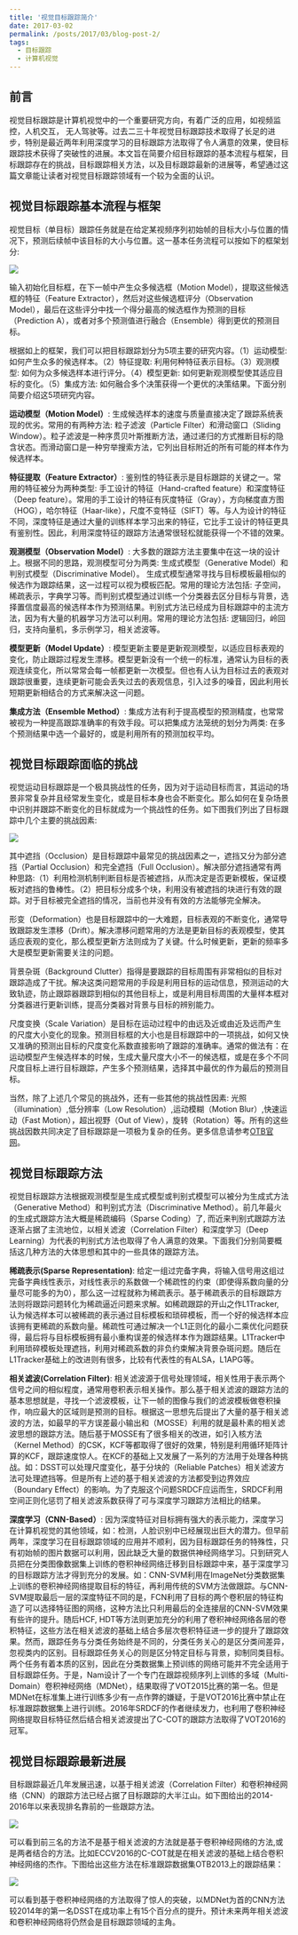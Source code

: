```yaml
---
title: '视觉目标跟踪简介'
date: 2017-03-02
permalink: /posts/2017/03/blog-post-2/
tags:
  - 目标跟踪
  - 计算机视觉
---
```

## 前言
视觉目标跟踪是计算机视觉中的一个重要研究方向，有着广泛的应用，如视频监控，人机交互， 无人驾驶等。过去二三十年视觉目标跟踪技术取得了长足的进步，特别是最近两年利用深度学习的目标跟踪方法取得了令人满意的效果，使目标跟踪技术获得了突破性的进展。本文旨在简要介绍目标跟踪的基本流程与框架，目标跟踪存在的挑战，目标跟踪相关方法，以及目标跟踪最新的进展等，希望通过这篇文章能让读者对视觉目标跟踪领域有一个较为全面的认识。

## 视觉目标跟踪基本流程与框架
视觉目标（单目标）跟踪任务就是在给定某视频序列初始帧的目标大小与位置的情况下，预测后续帧中该目标的大小与位置。这一基本任务流程可以按如下的框架划分:

<img src='/images/intro1.jpg'>

输入初始化目标框，在下一帧中产生众多候选框（Motion Model），提取这些候选框的特征（Feature Extractor），然后对这些候选框评分（Observation Model），最后在这些评分中找一个得分最高的候选框作为预测的目标（Prediction A），或者对多个预测值进行融合（Ensemble）得到更优的预测目标。

根据如上的框架，我们可以把目标跟踪划分为5项主要的研究内容。（1）运动模型: 如何产生众多的候选样本。（2）特征提取: 利用何种特征表示目标。（3）观测模型: 如何为众多候选样本进行评分。（4）模型更新: 如何更新观测模型使其适应目标的变化。（5）集成方法: 如何融合多个决策获得一个更优的决策结果。下面分别简要介绍这5项研究内容。

**运动模型（Motion Model）**: 生成候选样本的速度与质量直接决定了跟踪系统表现的优劣。常用的有两种方法: 粒子滤波（Particle Filter）和滑动窗口（Sliding Window）。粒子滤波是一种序贯贝叶斯推断方法，通过递归的方式推断目标的隐含状态。而滑动窗口是一种穷举搜索方法，它列出目标附近的所有可能的样本作为候选样本。

**特征提取（Feature Extractor）**: 鉴别性的特征表示是目标跟踪的关键之一。常用的特征被分为两种类型: 手工设计的特征（Hand-crafted feature）和深度特征（Deep feature）。常用的手工设计的特征有灰度特征（Gray），方向梯度直方图（HOG），哈尔特征（Haar-like），尺度不变特征（SIFT）等。与人为设计的特征不同，深度特征是通过大量的训练样本学习出来的特征，它比手工设计的特征更具有鉴别性。因此，利用深度特征的跟踪方法通常很轻松就能获得一个不错的效果。

**观测模型（Observation Model）**: 大多数的跟踪方法主要集中在这一块的设计上。根据不同的思路，观测模型可分为两类: 生成式模型（Generative Model）和判别式模型（Discriminative Model）。 生成式模型通常寻找与目标模板最相似的候选作为跟踪结果，这一过程可以视为模板匹配。常用的理论方法包括: 子空间，稀疏表示，字典学习等。而判别式模型通过训练一个分类器去区分目标与背景，选择置信度最高的候选样本作为预测结果。判别式方法已经成为目标跟踪中的主流方法，因为有大量的机器学习方法可以利用。常用的理论方法包括: 逻辑回归，岭回归，支持向量机，多示例学习，相关滤波等。

**模型更新（Model Update）**: 模型更新主要是更新观测模型，以适应目标表观的变化，防止跟踪过程发生漂移。模型更新没有一个统一的标准，通常认为目标的表观连续变化，所以常常会每一帧都更新一次模型。但也有人认为目标过去的表观对跟踪很重要，连续更新可能会丢失过去的表观信息，引入过多的噪音，因此利用长短期更新相结合的方式来解决这一问题。

**集成方法（Ensemble Method）**: 集成方法有利于提高模型的预测精度，也常常被视为一种提高跟踪准确率的有效手段。可以把集成方法笼统的划分为两类: 在多个预测结果中选一个最好的，或是利用所有的预测加权平均。

## 视觉目标跟踪面临的挑战
视觉运动目标跟踪是一个极具挑战性的任务，因为对于运动目标而言，其运动的场景非常复杂并且经常发生变化，或是目标本身也会不断变化。那么如何在复杂场景中识别并跟踪不断变化的目标就成为一个挑战性的任务。如下图我们列出了目标跟踪中几个主要的挑战因素:

<img src='/images/intro2.jpg'>

其中遮挡（Occlusion）是目标跟踪中最常见的挑战因素之一，遮挡又分为部分遮挡（Partial Occlusion）和完全遮挡（Full Occlusion）。解决部分遮挡通常有两种思路:（1）利用检测机制判断目标是否被遮挡，从而决定是否更新模板，保证模板对遮挡的鲁棒性。（2）把目标分成多个块，利用没有被遮挡的块进行有效的跟踪。对于目标被完全遮挡的情况，当前也并没有有效的方法能够完全解决。

形变（Deformation）也是目标跟踪中的一大难题，目标表观的不断变化，通常导致跟踪发生漂移（Drift）。解决漂移问题常用的方法是更新目标的表观模型，使其适应表观的变化，那么模型更新方法则成为了关键。什么时候更新，更新的频率多大是模型更新需要关注的问题。

背景杂斑（Background Clutter）指得是要跟踪的目标周围有非常相似的目标对跟踪造成了干扰。解决这类问题常用的手段是利用目标的运动信息，预测运动的大致轨迹，防止跟踪器跟踪到相似的其他目标上，或是利用目标周围的大量样本框对分类器进行更新训练，提高分类器对背景与目标的辨别能力。

尺度变换（Scale Variation）是目标在运动过程中的由远及近或由近及远而产生的尺度大小变化的现象。预测目标框的大小也是目标跟踪中的一项挑战，如何又快又准确的预测出目标的尺度变化系数直接影响了跟踪的准确率。通常的做法有：在运动模型产生候选样本的时候，生成大量尺度大小不一的候选框，或是在多个不同尺度目标上进行目标跟踪，产生多个预测结果，选择其中最优的作为最后的预测目标。

当然，除了上述几个常见的挑战外，还有一些其他的挑战性因素: 光照（illumination）,低分辨率（Low Resolution）,运动模糊（Motion Blur）,快速运动（Fast Motion），超出视野（Out of View），旋转（Rotation）等。所有的这些挑战因数共同决定了目标跟踪是一项极为复杂的任务。更多信息请参考[OTB官网](http://cvlab.hanyang.ac.kr/tracker_benchmark/datasets.html)。

## 视觉目标跟踪方法
视觉目标跟踪方法根据观测模型是生成式模型或判别式模型可以被分为生成式方法（Generative Method）和判别式方法（Discriminative Method）。前几年最火的生成式跟踪方法大概是稀疏编码（Sparse Coding）了, 而近来判别式跟踪方法逐渐占据了主流地位，以相关滤波（Correlation Filter）和深度学习（Deep Learning）为代表的判别式方法也取得了令人满意的效果。下面我们分别简要概括这几种方法的大体思想和其中的一些具体的跟踪方法。

**稀疏表示(Sparse Representation)**: 给定一组过完备字典，将输入信号用这组过完备字典线性表示，对线性表示的系数做一个稀疏性的约束（即使得系数向量的分量尽可能多的为0），那么这一过程就称为稀疏表示。基于稀疏表示的目标跟踪方法则将跟踪问题转化为稀疏逼近问题来求解。如稀疏跟踪的开山之作L1Tracker, 认为候选样本可以被稀疏的表示通过目标模板和琐碎模板，而一个好的候选样本应该拥有更稀疏的系数向量。稀疏性可通过解决一个L1正则化的最小二乘优化问题获得，最后将与目标模板拥有最小重构误差的候选样本作为跟踪结果。L1Tracker中利用琐碎模板处理遮挡，利用对稀疏系数的非负约束解决背景杂斑问题。随后在L1Tracker基础上的改进则有很多，比较有代表性的有ALSA，L1APG等。

**相关滤波(Correlation Filter)**: 相关滤波源于信号处理领域，相关性用于表示两个信号之间的相似程度，通常用卷积表示相关操作。那么基于相关滤波的跟踪方法的基本思想就是，寻找一个滤波模板，让下一帧的图像与我们的滤波模板做卷积操作，响应最大的区域则是预测的目标。根据这一思想先后提出了大量的基于相关滤波的方法，如最早的平方误差最小输出和（MOSSE）利用的就是最朴素的相关滤波思想的跟踪方法。随后基于MOSSE有了很多相关的改进，如引入核方法（Kernel Method）的CSK，KCF等都取得了很好的效果，特别是利用循环矩阵计算的KCF，跟踪速度惊人。在KCF的基础上又发展了一系列的方法用于处理各种挑战。如：DSST可以处理尺度变化，基于分块的（Reliable Patches）相关滤波方法可处理遮挡等。但是所有上述的基于相关滤波的方法都受到边界效应（Boundary Effect）的影响。为了克服这个问题SRDCF应运而生，SRDCF利用空间正则化惩罚了相关滤波系数获得了可与深度学习跟踪方法相比的结果。

**深度学习（CNN-Based）**: 因为深度特征对目标拥有强大的表示能力，深度学习在计算机视觉的其他领域，如：检测，人脸识别中已经展现出巨大的潜力。但早前两年，深度学习在目标跟踪领域的应用并不顺利，因为目标跟踪任务的特殊性，只有初始帧的图片数据可以利用，因此缺乏大量的数据供神经网络学习。只到研究人员把在分类图像数据集上训练的卷积神经网络迁移到目标跟踪中来，基于深度学习的目标跟踪方法才得到充分的发展。如：CNN-SVM利用在ImageNet分类数据集上训练的卷积神经网络提取目标的特征，再利用传统的SVM方法做跟踪。与CNN-SVM提取最后一层的深度特征不同的是，FCN利用了目标的两个卷积层的特征构造了可以选择特征图的网络，这种方法比只利用最后的全连接层的CNN-SVM效果有些许的提升。随后HCF, HDT等方法则更加充分的利用了卷积神经网络各层的卷积特征，这些方法在相关滤波的基础上结合多层次卷积特征进一步的提升了跟踪效果。然而，跟踪任务与分类任务始终是不同的，分类任务关心的是区分类间差异，忽视类内的区别。目标跟踪任务关心的则是区分特定目标与背景，抑制同类目标。两个任务有着本质的区别，因此在分类数据集上预训练的网络可能并不完全适用于目标跟踪任务。于是，Nam设计了一个专门在跟踪视频序列上训练的多域（Multi-Domain）卷积神经网络（MDNet），结果取得了VOT2015比赛的第一名。但是MDNet在标准集上进行训练多少有一点作弊的嫌疑，于是VOT2016比赛中禁止在标准跟踪数据集上进行训练。2016年SRDCF的作者继续发力，也利用了卷积神经网络提取目标特征然后结合相关滤波提出了C-COT的跟踪方法取得了VOT2016的冠军。

## 视觉目标跟踪最新进展
目标跟踪最近几年发展迅速，以基于相关滤波（Correlation Filter）和卷积神经网络（CNN）的跟踪方法已经占据了目标跟踪的大半江山。如下图给出的2014-2016年以来表现排名靠前的一些跟踪方法。

<img src='/images/intro3.jpg'>

可以看到前三名的方法不是基于相关滤波的方法就是基于卷积神经网络的方法,或是两者结合的方法。比如ECCV2016的C-COT就是在相关滤波的基础上结合卷积神经网络的杰作。下图给出这些方法在标准跟踪数据集OTB2013上的跟踪结果：

<img src='/images/intro4.jpg'>

可以看到基于卷积神经网络的方法取得了惊人的突破，以MDNet为首的CNN方法较2014年的第一名DSST在成功率上有15个百分点的提升。预计未来两年相关滤波和卷积神经网络将仍然会是目标跟踪领域的主角。
